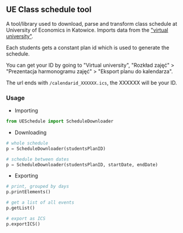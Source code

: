 ## UE Class schedule tool

A tool/library used to download, parse and transform class schedule at University of Economics in Katowice.  Imports data from the ["virtual university"](https://e-uczelnia.ue.katowice.pl/).

Each students gets a constant plan id which is used to generate the schedule.  

You can get your ID by going to "Virtual university", "Rozkład zajęć" > "Prezentacja harmonogramu zajęć" > "Eksport planu do kalendarza".

The url ends with `/calendarid_XXXXXX.ics`, the XXXXXX will be your ID.

### Usage
- Importing
```python
from UESchedule import ScheduleDownloader
```

- Downloading
```python
# whole schedule
p = ScheduleDownloader(studentsPlanID)

# schedule between dates
p = ScheduleDownloader(studentsPlanID, startDate, endDate)
```

- Exporting
```python
# print, grouped by days
p.printElements()

# get a list of all events
p.getList()

# export as ICS
p.exportICS()
```